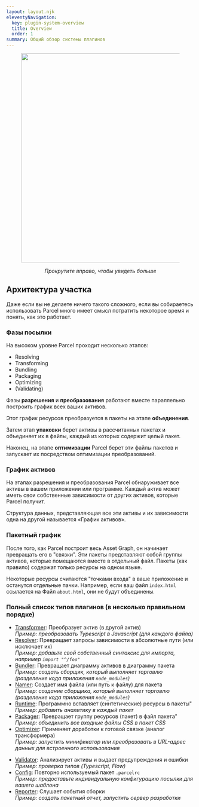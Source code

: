 ```yaml
---
layout: layout.njk
eleventyNavigation:
  key: plugin-system-overview
  title: Overview
  order: 1
summary: Общий обзор системы плагинов
---
```


<figure>
  <div style="overflow-x: auto;">
    <img class="img-plugin-diagram" style="height: 35rem; max-height: 65vh; max-width: none;" src="/assets/diagram-plugin-system.opt.png"/>
  </div>
  <figcaption style="text-align: center;">

_Прокрутите вправо, чтобы увидеть больше_

  </figcaption>
</figure>

## Архитектура участка

Даже если вы не делаете ничего такого сложного, если вы собираетесь использовать Parcel
много имеет смысл потратить некоторое время и понять, как это работает.

### Фазы посылки

На высоком уровне Parcel проходит несколько этапов:

- Resolving
- Transforming
- Bundling
- Packaging
- Optimizing
- (Validating)

Фазы **разрешения** и **преобразования** работают вместе параллельно
построить график всех ваших активов.

Этот график ресурсов преобразуется в пакеты на этапе **объединения**.

Затем этап **упаковки** берет активы в рассчитанных пакетах и
объединяет их в файлы, каждый из которых содержит целый пакет.

Наконец, на этапе **оптимизации** Parcel берет эти файлы пакетов и запускает
их посредством оптимизации преобразований.

### График активов

На этапах разрешения и преобразования Parcel обнаруживает все активы
в вашем приложении или программе. Каждый актив может иметь свои собственные зависимости от других
активов, которые Parcel получит.

Структура данных, представляющая все эти активы и их зависимости
одна на другой называется «График активов».

### Пакетный график

После того, как Parcel построит весь Asset Graph, он начинает превращать его в
"связки". Эти пакеты представляют собой группы активов, которые помещаются вместе в
отдельный файл. Пакеты (как правило) содержат только ресурсы на одном языке.

Некоторые ресурсы считаются "точками входа" в ваше приложение и останутся
отдельные пачки. Например, если ваш файл `index.html` ссылается на
Файл `about.html`, они не будут объединены.

### Полный список типов плагинов (в несколько правильном порядке)

- [Transformer](/plugin-system/transformer): Преобразует актив (в другой актив) <br>
  _Пример: преобразовать Typescript в Javascript (для каждого файла)_
- [Resolver](/plugin-system/resolver): Превращает запросы зависимости в абсолютные пути (или исключает их) <br>
  _Пример: добавьте свой собственный синтаксис для импорта, например `import "^/foo"`_
- [Bundler](/plugin-system/bundler): Превращает диаграмму активов в диаграмму пакета <br>
  _Пример: создать сборщик, который выполняет торговлю (разделение кода приложения `node_modules`)_
- [Namer](/plugin-system/namer): Создает имя файла (или путь к файлу) для пакета <br>
  _Пример: создание сборщика, который выполняет торговлю (разделение кода приложения `node_modules`)_
- [Runtime](/plugin-system/runtime): Программно вставляет (синтетические) ресурсы в пакеты" <br>
  _Пример: добавить аналитику в каждый пакет_
- [Packager](/plugin-system/packager): Превращает группу ресурсов (пакет) в файл пакета" <br>
  _Пример: объединить все входные файлы CSS в пакет CSS_
- [Optimizer](/plugin-system/optimizer): Применяет доработки к готовой связке (аналог трансформера) <br>
  _Пример: запустить минификатор или преобразовать в URL-адрес данных для встроенного использования_

<p></p> <!-- Форсировать два списка -->

- [Validator](/plugin-system/validator): Анализирует активы и выдает предупреждения и ошибки <br>
  _Пример: проверка типов (Typescript, Flow)_
- [Config](/plugin-system/configuration): Повторно используемый пакет `.parcelrc` <br>
  _Пример: предоставьте индивидуальную конфигурацию посылки для вашего шаблона_ <br>
- [Reporter](/plugin-system/reporter): Слушает события сборки <br>
  _Пример: создать пакетный отчет, запустить сервер разработки_
